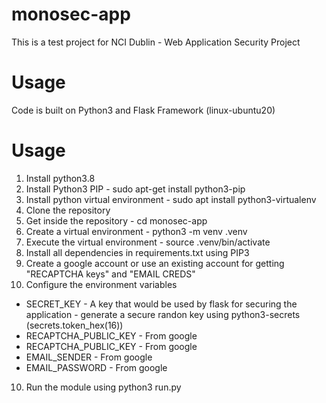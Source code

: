 # monosec-app
This is a test project for NCI Dublin - Web Application Security Project


# Usage
Code is built on Python3 and Flask Framework (linux-ubuntu20)

# Usage
1. Install python3.8
2. Install Python3 PIP - sudo apt-get install python3-pip
3. Install python virtual environment - sudo apt install python3-virtualenv
4. Clone the repository
5. Get inside the repository - cd monosec-app
6. Create a virtual environment - python3 -m venv .venv
7. Execute the virtual environment - source .venv/bin/activate
8. Install all dependencies in requirements.txt using PIP3
9. Create a google account or use an existing account for getting "RECAPTCHA keys" and "EMAIL CREDS"
10. Configure the environment variables
  * SECRET_KEY - A key that would be used by flask for securing the application - generate a secure randon key using python3-secrets (secrets.token_hex(16))
  * RECAPTCHA_PUBLIC_KEY - From google
  * RECAPTCHA_PUBLIC_KEY - From google
  * EMAIL_SENDER - From google
  * EMAIL_PASSWORD - From google
10. Run the module using python3 run.py
